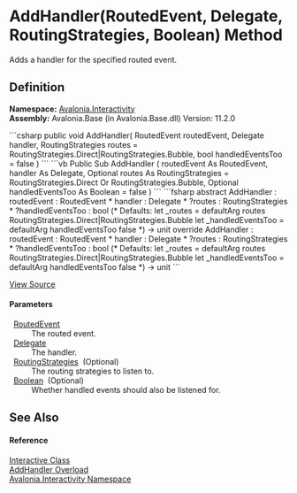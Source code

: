# AddHandler(RoutedEvent, Delegate, RoutingStrategies, Boolean) Method


Adds a handler for the specified routed event.



## Definition
**Namespace:** <a href="N_Avalonia_Interactivity">Avalonia.Interactivity</a>  
**Assembly:** Avalonia.Base (in Avalonia.Base.dll) Version: 11.2.0

<Tabs groupId="api-code-preview">
<TabItem value="csharp" label="C#">
```csharp
public void AddHandler(
	RoutedEvent routedEvent,
	Delegate handler,
	RoutingStrategies routes = RoutingStrategies.Direct|RoutingStrategies.Bubble,
	bool handledEventsToo = false
)
```
</TabItem>
<TabItem value="vb" label="VB">
```vb
Public Sub AddHandler ( 
	routedEvent As RoutedEvent,
	handler As Delegate,
	Optional routes As RoutingStrategies = RoutingStrategies.Direct Or RoutingStrategies.Bubble,
	Optional handledEventsToo As Boolean = false
)
```
</TabItem>
<TabItem value="fsharp" label="F#">
```fsharp
abstract AddHandler : 
        routedEvent : RoutedEvent * 
        handler : Delegate * 
        ?routes : RoutingStrategies * 
        ?handledEventsToo : bool 
(* Defaults:
        let _routes = defaultArg routes RoutingStrategies.Direct|RoutingStrategies.Bubble
        let _handledEventsToo = defaultArg handledEventsToo false
*)
-> unit 
override AddHandler : 
        routedEvent : RoutedEvent * 
        handler : Delegate * 
        ?routes : RoutingStrategies * 
        ?handledEventsToo : bool 
(* Defaults:
        let _routes = defaultArg routes RoutingStrategies.Direct|RoutingStrategies.Bubble
        let _handledEventsToo = defaultArg handledEventsToo false
*)
-> unit 
```
</TabItem>
</Tabs>



<a href="https://github.com/AvaloniaUI/Avalonia/tree/master/src/Avalonia.Base/Interactivity/Interactive.cs#L34" title="View the source code">View Source</a>



#### Parameters
<dl><dt>  <a href="T_Avalonia_Interactivity_RoutedEvent">RoutedEvent</a></dt><dd>The routed event.</dd><dt>  <a href="https://learn.microsoft.com/dotnet/api/system.delegate" target="_blank" rel="noopener noreferrer">Delegate</a></dt><dd>The handler.</dd><dt>  <a href="T_Avalonia_Interactivity_RoutingStrategies">RoutingStrategies</a>  (Optional)</dt><dd>The routing strategies to listen to.</dd><dt>  <a href="https://learn.microsoft.com/dotnet/api/system.boolean" target="_blank" rel="noopener noreferrer">Boolean</a>  (Optional)</dt><dd>Whether handled events should also be listened for.</dd></dl>

## See Also


#### Reference
<a href="T_Avalonia_Interactivity_Interactive">Interactive Class</a>  
<a href="Overload_Avalonia_Interactivity_Interactive_AddHandler">AddHandler Overload</a>  
<a href="N_Avalonia_Interactivity">Avalonia.Interactivity Namespace</a>  
